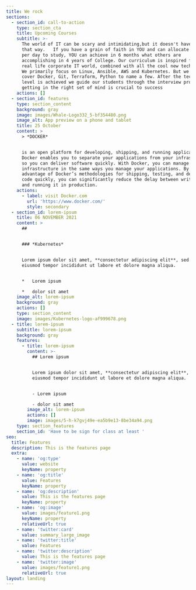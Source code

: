```yaml
---
title: We rock
sections:
  - section_id: call-to-action
    type: section_cta
    title: Upcoming Courses
    subtitle: >-
      The world of IT can be scary and intimidating,but it doesn't have to be
      that way.   If you have a grain of faith in YOU and can allocate 3-4 hours
      per day to study, YOU can achieve in 6 months what others are
      accomplishing in 4 years of College. Our curriculum is inspired from the
      real life corporate IT world, combined with all the cool new technologies.
      We primarily focus on Linux, Ansible, AWS and Kubernetes. But we also
      cover Docker, Git, Terraform, Python to name a few. After the technical
      level is achieved we guide our students through the interview process, as
      getting in the right set of mind is crucial to success
    actions: []
  - section_id: features
    type: section_content
    background: gray
    image: images/Whale-Logo332_5-bf354480.png
    image_alt: App preview on a phone and tablet
    title: 25 October
    content: >
      > *DOCKER*


      is an open platform for developing, shipping, and running applications.
      Docker enables you to separate your applications from your infrastructure
      so you can deliver software quickly. With Docker, you can manage your
      infrastructure in the same ways you manage your applications. By taking
      advantage of Docker’s methodologies for shipping, testing, and deploying
      code quickly, you can significantly reduce the delay between writing code
      and running it in production.
    actions:
      - label: visit Docker.com
        url: 'https://www.docker.com/'
        style: secondary
  - section_id: lorem-ipsum
    title: 06 NOVEMBER 2021
    content: >
      ##


      ### *Kubernetes*


      Lorem ipsum dolor sit amet, **consectetur adipiscing elit**, sed do
      eiusmod tempor incididunt ut labore et dolore magna aliqua.


      *   Lorem ipsum

      *   dolor sit amet
    image_alt: lorem-ipsum
    background: gray
    actions: []
    type: section_content
    image: images/Kubernetes-logo-af999678.png
  - title: lorem-ipsum
    subtitle: lorem-ipsum
    background: gray
    features:
      - title: lorem-ipsum
        content: >-
          ## Lorem ipsum


          Lorem ipsum dolor sit amet, **consectetur adipiscing elit**, sed do
          eiusmod tempor incididunt ut labore et dolore magna aliqua.


          - Lorem ipsum

          - dolor sit amet
        image_alt: lorem-ipsum
        actions: []
        image: images/5-h-k7gvj49e-ea5b9e13-8be34a94.png
    type: section_features
    section_id: 'Have to be sign for class at least '
seo:
  title: Features
  description: This is the features page
  extra:
    - name: 'og:type'
      value: website
      keyName: property
    - name: 'og:title'
      value: Features
      keyName: property
    - name: 'og:description'
      value: This is the features page
      keyName: property
    - name: 'og:image'
      value: images/feature1.png
      keyName: property
      relativeUrl: true
    - name: 'twitter:card'
      value: summary_large_image
    - name: 'twitter:title'
      value: Features
    - name: 'twitter:description'
      value: This is the features page
    - name: 'twitter:image'
      value: images/feature1.png
      relativeUrl: true
layout: landing
---
```

